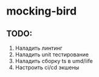 # mocking-bird

## TODO:

1. Наладить линтинг
2. Наладить unit тестирование
3. Наладить сборку ts в umd/iife
4. Настроить ci/cd экшены
